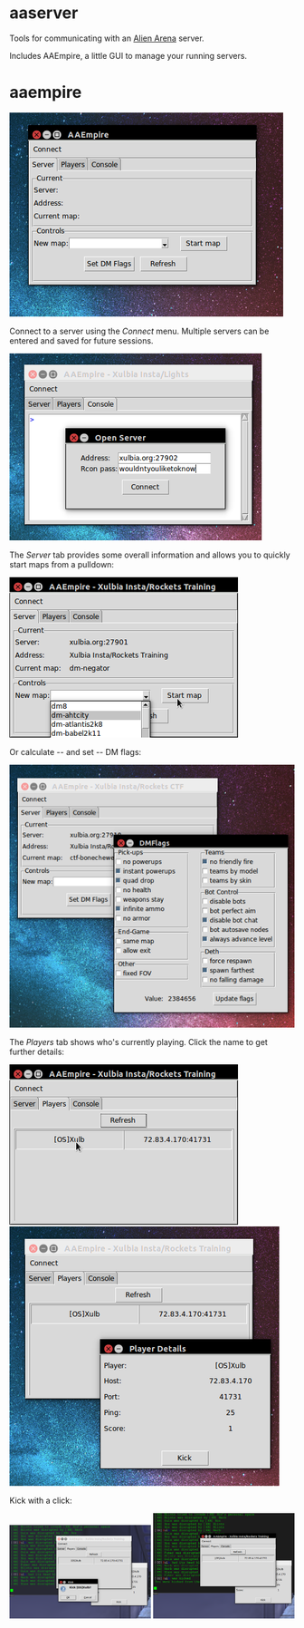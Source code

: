 aaserver
========
Tools for communicating with an [Alien Arena](http://red.planetarena.org) server.

Includes AAEmpire, a little GUI to manage your running servers.

aaempire
========

![main window](doc/mainwindow.png)

Connect to a server using the *Connect* menu. Multiple servers can be entered and saved for future sessions.

![open server](doc/open-server.png)

The *Server* tab provides some overall information and allows you to quickly start maps from a pulldown:

![start map select](doc/startmap.png)

Or calculate -- and set -- DM flags:

![dmflags window](doc/dmflags.png)

The *Players* tab shows who's currently playing. Click the name to get further details:

![players tab](doc/playertab.png)
![player detail](doc/player-details.png)

Kick with a click:

<img src="doc/kick-xulb-before.png" style="width: 250px;"/> <img src="doc/kick-xulb-after.png" style="width:250px"/>
